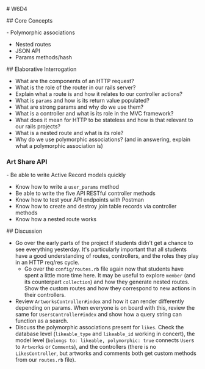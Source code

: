 # W6D4

## Core Concepts

- Polymorphic associations
- Nested routes
- JSON API
- Params methods/hash

## Elaborative Interrogation
- What are the components of an HTTP request?
- What is the role of the router in our rails server? 
- Explain what a route is and how it relates to our controller actions?
- What is `params` and how is its return value populated? 
- What are strong params and why do we use them?
- What is a controller and what is its role in the MVC framework? 
- What does it mean for HTTP to be stateless and how is that relevant to our rails projects?
- What is a nested route and what is its role?
- Why do we use polymorphic associations? (and in answering, explain what a polymorphic association is)

### Art Share API

- Be able to write Active Record models quickly
- Know how to write a `user_params` method
- Be able to write the five API RESTful controller methods
- Know how to test your API endpoints with Postman
- Know how to create and destroy join table records via controller methods
- Know how a nested route works

## Discussion

- Go over the early parts of the project if students didn't get a chance to see everything yesterday. It's particularly important that all students have a good understanding of routes, controllers, and the roles they play in an HTTP req/res cycle.
  - Go over the `config/routes.rb` file again now that students have spent a little more time here. It may be useful to explore `member` (and its counterpart `collection`) and how they generate nested routes. Show the custom routes and how they correspond to new actions in their controllers.
- Review `ArtworksController#index` and how it can render differently depending on params. When everyone is on board with this, review the same for `UsersController#index` and show how a query string can function as a search.
- Discuss the polymorphic associations present for `likes`. Check the database level (`likeable_type` and `likeable_id` working in concert), the model level (`belongs to: likeable, polymorphic: true` connects `User`s to `Artwork`s or `Comment`s), and the controllers (there is no `LikesController`, but artworks and comments both get custom methods from our `routes.rb` file).
